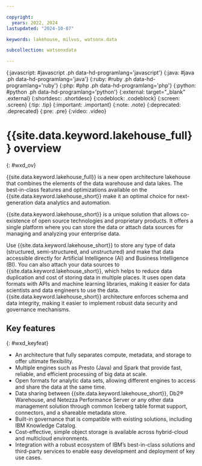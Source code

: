 ```yaml
---

copyright:
  years: 2022, 2024
lastupdated: "2024-10-07"

keywords: lakehouse, milvus, watsonx.data

subcollection: watsonxdata

---
```


{:javascript: #javascript .ph data-hd-programlang='javascript'}
{:java: #java .ph data-hd-programlang='java'}
{:ruby: #ruby .ph data-hd-programlang='ruby'}
{:php: #php .ph data-hd-programlang='php'}
{:python: #python .ph data-hd-programlang='python'}
{:external: target="_blank" .external}
{:shortdesc: .shortdesc}
{:codeblock: .codeblock}
{:screen: .screen}
{:tip: .tip}
{:important: .important}
{:note: .note}
{:deprecated: .deprecated}
{:pre: .pre}
{:video: .video}

# {{site.data.keyword.lakehouse_full}} overview
{: #wxd_ov}

{{site.data.keyword.lakehouse_full}} is a new open architecture lakehouse that combines the elements of the data warehouse and data lakes. The best-in-class features and optimizations available on the {{site.data.keyword.lakehouse_short}} make it an optimal choice for next-generation data analytics and automation.

{{site.data.keyword.lakehouse_short}} is a unique solution that allows co-existence of open source technologies and proprietary products. It offers a single platform where you can store the data or attach data sources for managing and analyzing your enterprise data.

Use {{site.data.keyword.lakehouse_short}} to store any type of data (structured, semi-structured, and unstructured) and make that data accessible directly for Artificial Intelligence (AI) and Business Intelligence (BI). You can also attach your data sources to {{site.data.keyword.lakehouse_short}}, which helps to reduce data duplication and cost of storing data in multiple places. It uses open data formats with APIs and machine learning libraries, making it easier for data scientists and data engineers to use the data. {{site.data.keyword.lakehouse_short}} architecture enforces schema and data integrity, making it easier to implement robust data security and governance mechanisms.

## Key features
{: #wxd_keyfeat}

- An architecture that fully separates compute, metadata, and storage to offer ultimate flexibility.
- Multiple engines such as Presto (Java) and Spark that provide fast, reliable, and efficient processing of big data at scale.
- Open formats for analytic data sets, allowing different engines to access and share the data at the same time.
- Data sharing between {{site.data.keyword.lakehouse_short}}, Db2® Warehouse, and Netezza Performance Server or any other data management solution through common Iceberg table format support, connectors, and a shareable metadata store.
- Built-in governance that is compatible with existing solutions, including IBM Knowledge Catalog.
- Cost-effective, simple object storage is available across hybrid-cloud and multicloud environments.
- Integration with a robust ecosystem of IBM’s best-in-class solutions and third-party services to enable easy development and deployment of key use cases.
